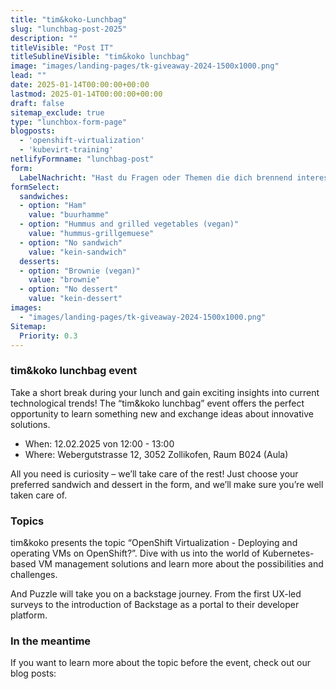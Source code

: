 ```yaml
---
title: "tim&koko-Lunchbag"
slug: "lunchbag-post-2025"
description: ""
titleVisible: "Post IT"
titleSublineVisible: "tim&koko lunchbag"
image: "images/landing-pages/tk-giveaway-2024-1500x1000.png"
lead: ""
date: 2025-01-14T00:00:00+00:00
lastmod: 2025-01-14T00:00:00+00:00
draft: false
sitemap_exclude: true
type: "lunchbox-form-page"
blogposts:
  - 'openshift-virtualization'
  - 'kubevirt-training'
netlifyFormname: "lunchbag-post"
form:
  LabelNachricht: "Hast du Fragen oder Themen die dich brennend interessieren?"
formSelect:
  sandwiches:
  - option: "Ham"
    value: "buurhamme"
  - option: "Hummus and grilled vegetables (vegan)"
    value: "hummus-grillgemuese"
  - option: "No sandwich"
    value: "kein-sandwich"
  desserts:
  - option: "Brownie (vegan)"
    value: "brownie"
  - option: "No dessert"
    value: "kein-dessert"
images:
  - "images/landing-pages/tk-giveaway-2024-1500x1000.png"
Sitemap:
  Priority: 0.3
---
```



### tim&koko lunchbag event

Take a short break during your lunch and gain exciting insights into current technological trends! The “tim&koko lunchbag” event offers the perfect opportunity to learn something new and exchange ideas about innovative solutions.

* When: 12.02.2025 von 12:00 - 13:00
* Where: Webergutstrasse 12, 3052 Zollikofen, Raum B024 (Aula)

All you need is curiosity – we’ll take care of the rest! Just choose your preferred sandwich and dessert in the form, and we’ll make sure you’re well taken care of.

### Topics

tim&koko presents the topic “OpenShift Virtualization - Deploying and operating VMs on OpenShift?”. Dive with us into the world of Kubernetes-based VM management solutions and learn more about the possibilities and challenges.

And Puzzle will take you on a backstage journey. From the first UX-led surveys to the introduction of Backstage as a portal to their developer platform.

### In the meantime

If you want to learn more about the topic before the event, check out our blog posts:
